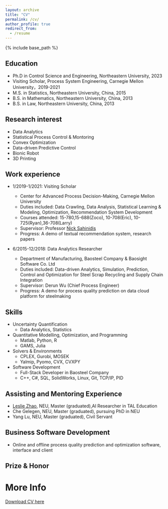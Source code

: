 ```yaml
---
layout: archive
title: "CV"
permalink: /cv/
author_profile: true
redirect_from:
  - /resume
---
```


{% include base_path %}

## Education
* Ph.D in Control Science and Engineering, Northeastern University, 2023
* Visiting Scholar, Process System Engineering, Carnegie Mellon University，2019-2021
* M.S. in Statistics, Northeastern University, China, 2015
* B.S. in Mathematics, Northeastern University, China, 2013
* B.S. in Law, Northeastern University, China, 2013

## Research interest
* Data Analytics
* Statistical Process Control & Montoring
* Convex Optimization
* Data-driven Predictive Control 
* Bionic Robot
* 3D Printing

## Work experience
* 1/2019-1/2021: Visiting Scholar
  * Center for Advanced Process Decision-Making, Carnegie Mellon University
  * Duties included: Data Crawling, Data Analysis, Statistical Learning & Modeling, Optimization, Recommendation System Development
  * Courses attended: 15-780,15-688(Zoco), 10-708(Eric), 10-725(Ryan),36-708(Larry)  
  * Supervisor: Professor [Nick Sahinidis](https://chbe.gatech.edu/people/nick-sahinidis)
  * Progress: A demo of textual recommendation system, research papers

* 6/2015-12/2018: Data Analytics Researcher
  * Department of Manufacturing, Baosteel Company & Baosight Software Co. Ltd
  * Duties included: Data-driven Analytics, Simulation, Prediction, Control and Optimization for Steel Scrap Recycling and Supply Chain Integration
  * Supervisor: Derun Wu (Chief Process Engineer)
  * Progress: A demo for process quality prediction on data cloud platform for steelmaking
## Skills
* Uncertainty Quantification
  * Data Analytics, Statistics
* Quantitative Modelling, Optimization, and Programming
  * Matlab, Python, R
  * GAMS, Julia 
* Solvers & Environments
  * CPLEX, Gurobi, MOSEK
  * Yalmip, Pyomo, CVX, CVXPY
* Software Development
  * Full-Stack Developer in Baosteel Company
  * C++, C#, SQL, SolidWorks, Linux, Git, TCP/IP, PID

## Assisting and Mentoring Experience
* <a href="https://github.com/LeslieZhoa"> Leslie Zhao</a>, NEU, Master (graduated),AI Researcher in TAL Education 
* Che Gelegen, NEU, Master (graduated), pursuing PhD in NEU
* Yang Lu, NEU, Master (graduated), Civil Servant

## Business Software Development
* Online and offline process quality prediction and optimization software, interface and client

## Prize & Honor


More Info
======
[Download CV here](https://meetyangyang.github.io/files/cv_eng.pdf)
